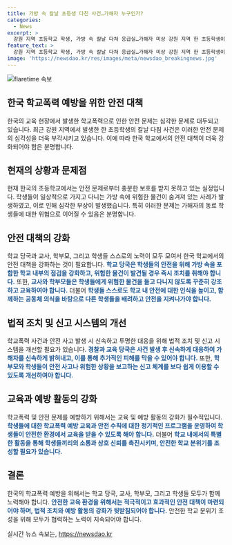 ```yaml
---
title: 가방 속 칼날 초등생 다친 사건…가해자 누구인가?
categories:
  - News
excerpt: >
  강원 지역 초등학교 학생, 가방 속 칼날 다쳐 응급실…가해자 미상 강원 지역 한 초등학생이 가방 속에 숨겨진 칼날로 다쳐 응급실 치료를 받았다. 부모는 경찰에 신고하고 교육 당국에도 학교폭력 사안으로 신고했다. 경찰은 가해자를 수사 중이며, 교육당국은 학교폭력 사안으로 조사 중이라고 전했다. 해당 사건은 가해자 미상이지만, 심각한 문제로 여겨지고 있다.
feature_text: >
  강원 지역 초등학교 학생, 가방 속 칼날 다쳐 응급실…가해자 미상 강원 지역 한 초등학생이 가방 속에 숨겨진 칼날로 다쳐 응급실 치료를 받았다. 부모는 경찰에 신고하고 교육 당국에도 학교폭력 사안으로 신고했다. 경찰은 가해자를 수사 중이며, 교육당국은 학교폭력 사안으로 조사 중이라고 전했다. 해당 사건은 가해자 미상이지만, 심각한 문제로 여겨지고 있다.
image: 'https://newsdao.kr/res/images/meta/newsdao_breakingnews.jpg'
---
```


<p><img src="https://newsdao.kr/res/images/meta/newsdao_breakingnews.jpg" alt="flaretime 속보" /></p>

<h2>한국 학교폭력 예방을 위한 안전 대책</h2>

<p>한국의 교육 현장에서 발생한 학교폭력으로 인한 안전 문제는 심각한 문제로 대두되고 있습니다. 최근 강원 지역에서 발생한 한 초등학생의 칼날 다침 사건은 이러한 안전 문제의 심각성을 더욱 부각시키고 있습니다. 이에 따라 한국 학교에서의 안전 대책이 더욱 강화되어야 함은 분명합니다.</p>

<h2 data-ke-size="size26">현재의 상황과 문제점</h2>

<p>현재 한국의 초등학교에서는 안전 문제로부터 충분한 보호를 받지 못하고 있는 실정입니다. 학생들이 일상적으로 가지고 다니는 가방 속에 위험한 물건이 숨겨져 있는 사례가 발생하였고, 이로 인해 심각한 부상이 발생했습니다. 특히 이러한 문제는 가해자의 동료 학생들에 대한 위협으로 이어질 수 있음은 분명합니다.</p>

<h2 data-ke-size="size26">안전 대책의 강화</h2>

<p>학교 당국과 교사, 학부모, 그리고 학생들 스스로의 노력이 모두 모여서 한국 학교에서의 안전 대책을 강화하는 것이 필요합니다. <b><span style="color: #1a5490;">학교 당국은 학생들의 안전을 위해 가방 속을 포함한 학교 내부의 점검을 강화하고, 위험한 물건이 발견될 경우 즉시 조치를 취해야 합니다.</span></b> 또한, <b><span style="color: #1a5490;">교사와 학부모들은 학생들에게 위험한 물건을 들고 다니지 않도록 꾸준히 강조하고 교육하여야 합니다.</span></b> 더불어 <b><span style="color: #1a5490;">학생들 스스로도 학교 내 안전에 대한 인식을 높이고, 함께하는 공동체 의식을 바탕으로 다른 학생들을 배려하고 안전을 지켜나가야 합니다.</span></b></p>

<h2 data-ke-size="size26">법적 조치 및 신고 시스템의 개선</h2>

<p>학교폭력 사건과 안전 사고 발생 시 신속하고 투명한 대응을 위해 법적 조치 및 신고 시스템을 개선할 필요가 있습니다. <b><span style="color: #1a5490;">경찰과 교육 당국은 사건 발생 후 신속하게 대응하여 가해자를 신속하게 밝혀내고, 이를 통해 추가적인 피해를 막을 수 있어야 합니다.</span></b> 또한, <b><span style="color: #1a5490;">학부모와 학생들이 안전 사고나 위험한 상황을 보고하는 신고 체계를 보다 쉽게 이용할 수 있도록 개선하여야 합니다.</span></b></p>

<h2 data-ke-size="size26">교육과 예방 활동의 강화</h2>

<p>학교폭력 및 안전 문제를 예방하기 위해서는 교육 및 예방 활동의 강화가 필수적입니다. <b><span style="color: #1a5490;">학생들에 대한 학교폭력 예방 교육과 안전 수칙에 대한 정기적인 프로그램을 운영하여 학생들이 안전한 환경에서 교육을 받을 수 있도록 해야 합니다.</span></b> 더불어 <b><span style="color: #1a5490;">학교 내에서의 특별한 활동을 통해 학생들끼리의 소통과 상호 신뢰를 촉진시키며, 안전한 학교 분위기를 조성할 필요가 있습니다.</span></b></p>

<h2 data-ke-size="size26">결론</h2>

<p>한국의 학교폭력 예방을 위해서는 학교 당국, 교사, 학부모, 그리고 학생들 모두가 함께 노력해야 합니다. <b><span style="color: #1a5490;">안전한 교육 환경을 위해서는 적극적이고 효과적인 안전 대책이 마련되어야 하며, 법적 조치와 예방 활동의 강화가 뒷받침되어야 합니다.</span></b> 안전한 학교 분위기 조성을 위해 모두가 협력하는 노력이 지속되어야 합니다.</p>

<p data-ke-size="size16"></p>
실시간 뉴스 속보는, <a href="https://newsdao.kr" rel="dofollow">https://newsdao.kr</a>


